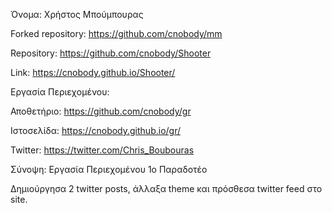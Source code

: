 Όνομα: Χρήστος Μπούμπουρας

Forked repository: https://github.com/cnobody/mm

Repository: https://github.com/cnobody/Shooter

Link: https://cnobody.github.io/Shooter/

Εργασία Περιεχομένου:

Αποθετήριο: https://github.com/cnobody/gr

Ιστοσελίδα: https://cnobody.github.io/gr/

Twitter: https://twitter.com/Chris_Boubouras

Σύνοψη:
Εργασία Περιεχομένου 1o Παραδοτέο

Δημιούργησα 2 twitter posts, άλλαξα theme και πρόσθεσα twitter feed στο site.
